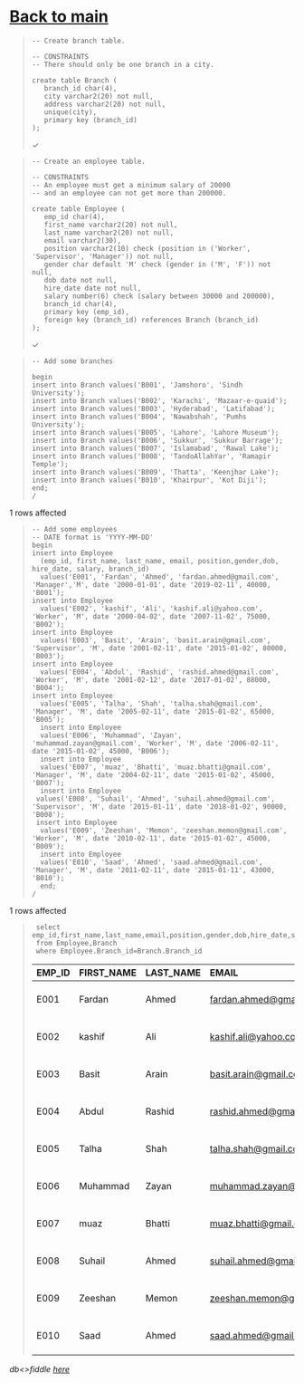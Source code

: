 # [Back to main](https://github.com/glaghari/database-assignement-2019)
<!-- -->
>     -- Create branch table.
>     
>     -- CONSTRAINTS
>     -- There should only be one branch in a city.
>     
>     create table Branch (
>        branch_id char(4),
>        city varchar2(20) not null,
>        address varchar2(20) not null,
>        unique(city),
>        primary key (branch_id)
>     );
> 
> ✓

<!-- -->
>     -- Create an employee table.
>     
>     -- CONSTRAINTS
>     -- An employee must get a minimum salary of 20000
>     -- and an employee can not get more than 200000.
>     
>     create table Employee (
>        emp_id char(4),
>        first_name varchar2(20) not null,
>        last_name varchar2(20) not null,
>        email varchar2(30),
>        position varchar2(10) check (position in ('Worker', 'Supervisor', 'Manager')) not null,
>        gender char default 'M' check (gender in ('M', 'F')) not null,
>        dob date not null,
>        hire_date date not null,
>        salary number(6) check (salary between 30000 and 200000),
>        branch_id char(4),
>        primary key (emp_id),
>        foreign key (branch_id) references Branch (branch_id)
>     );
> 
> ✓

<!-- -->
>     -- Add some branches
>     
>     begin
>     insert into Branch values('B001', 'Jamshoro', 'Sindh University');
>     insert into Branch values('B002', 'Karachi', 'Mazaar-e-quaid');
>     insert into Branch values('B003', 'Hyderabad', 'Latifabad');
>     insert into Branch values('B004', 'Nawabshah', 'Pumhs University');
>     insert into Branch values('B005', 'Lahore', 'Lahore Museum');
>     insert into Branch values('B006', 'Sukkur', 'Sukkur Barrage');
>     insert into Branch values('B007', 'Islamabad', 'Rawal Lake');
>     insert into Branch values('B008', 'TandoAllahYar', 'Ramapir Temple');
>     insert into Branch values('B009', 'Thatta', 'Keenjhar Lake');
>     insert into Branch values('B010', 'Khairpur', 'Kot Diji');
>     end;
>     /
> 
1 rows affected

<!-- -->
>     -- Add some employees
>     -- DATE format is 'YYYY-MM-DD'
>     begin
>     insert into Employee
>       (emp_id, first_name, last_name, email, position,gender,dob, hire_date, salary, branch_id)
>       values('E001', 'Fardan', 'Ahmed', 'fardan.ahmed@gmail.com', 'Manager','M', date '2000-01-01', date '2019-02-11', 40000, 'B001');
>     insert into Employee
>       values('E002', 'kashif', 'Ali', 'kashif.ali@yahoo.com', 'Worker', 'M', date '2000-04-02', date '2007-11-02', 75000, 'B002');
>     insert into Employee
>       values('E003', 'Basit', 'Arain', 'basit.arain@gmail.com', 'Supervisor', 'M', date '2001-02-11', date '2015-01-02', 80000, 'B003');
>     insert into Employee
>       values('E004', 'Abdul', 'Rashid', 'rashid.ahmed@gmail.com', 'Worker', 'M', date '2001-02-12', date '2017-01-02', 88000, 'B004'); 
>     insert into Employee
>       values('E005', 'Talha', 'Shah', 'talha.shah@gmail.com', 'Manager', 'M', date '2005-02-11', date '2015-01-02', 65000, 'B005');
>       insert into Employee
>       values('E006', 'Muhammad', 'Zayan', 'muhammad.zayan@gmail.com', 'Worker', 'M', date '2006-02-11', date '2015-01-02', 45000, 'B006');
>       insert into Employee
>       values('E007', 'muaz', 'Bhatti', 'muaz.bhatti@gmail.com', 'Manager', 'M', date '2004-02-11', date '2015-01-02', 45000, 'B007');
>       insert into Employee
>      values('E008', 'Suhail', 'Ahmed', 'suhail.ahmed@gmail.com', 'Supervisor', 'M', date '2015-01-11', date '2018-01-02', 90000, 'B008');
>      insert into Employee
>       values('E009', 'Zeeshan', 'Memon', 'zeeshan.memon@gmail.com', 'Worker', 'M', date '2010-02-11', date '2015-01-02', 45000, 'B009');
>       insert into Employee
>       values('E010', 'Saad', 'Ahmed', 'saad.ahmed@gmail.com', 'Manager', 'M', date '2011-02-11', date '2015-01-11', 43000, 'B010');
>       end;
>     /
> 
1 rows affected

<!-- -->
>      select emp_id,first_name,last_name,email,position,gender,dob,hire_date,salary,Branch.Branch_id,Branch.city,Branch.address
>      from Employee,Branch
>      where Employee.Branch_id=Branch.Branch_id
> 
> | EMP_ID | FIRST_NAME | LAST_NAME | EMAIL                    | POSITION   | GENDER | DOB       | HIRE_DATE | SALARY | BRANCH_ID | CITY          | ADDRESS          |
> | :----- | :--------- | :-------- | :----------------------- | :--------- | :----- | :-------- | :-------- | -----: | :-------- | :------------ | :--------------- |
> | E001   | Fardan     | Ahmed     | fardan.ahmed@gmail.com   | Manager    | M      | 01-JAN-00 | 11-FEB-19 |  40000 | B001      | Jamshoro      | Sindh University |
> | E002   | kashif     | Ali       | kashif.ali@yahoo.com     | Worker     | M      | 02-APR-00 | 02-NOV-07 |  75000 | B002      | Karachi       | Mazaar-e-quaid   |
> | E003   | Basit      | Arain     | basit.arain@gmail.com    | Supervisor | M      | 11-FEB-01 | 02-JAN-15 |  80000 | B003      | Hyderabad     | Latifabad        |
> | E004   | Abdul      | Rashid    | rashid.ahmed@gmail.com   | Worker     | M      | 12-FEB-01 | 02-JAN-17 |  88000 | B004      | Nawabshah     | Pumhs University |
> | E005   | Talha      | Shah      | talha.shah@gmail.com     | Manager    | M      | 11-FEB-05 | 02-JAN-15 |  65000 | B005      | Lahore        | Lahore Museum    |
> | E006   | Muhammad   | Zayan     | muhammad.zayan@gmail.com | Worker     | M      | 11-FEB-06 | 02-JAN-15 |  45000 | B006      | Sukkur        | Sukkur Barrage   |
> | E007   | muaz       | Bhatti    | muaz.bhatti@gmail.com    | Manager    | M      | 11-FEB-04 | 02-JAN-15 |  45000 | B007      | Islamabad     | Rawal Lake       |
> | E008   | Suhail     | Ahmed     | suhail.ahmed@gmail.com   | Supervisor | M      | 11-JAN-15 | 02-JAN-18 |  90000 | B008      | TandoAllahYar | Ramapir Temple   |
> | E009   | Zeeshan    | Memon     | zeeshan.memon@gmail.com  | Worker     | M      | 11-FEB-10 | 02-JAN-15 |  45000 | B009      | Thatta        | Keenjhar Lake    |
> | E010   | Saad       | Ahmed     | saad.ahmed@gmail.com     | Manager    | M      | 11-FEB-11 | 11-JAN-15 |  43000 | B010      | Khairpur      | Kot Diji         |

*db<>fiddle [here](https://dbfiddle.uk/?rdbms=oracle_11.2&fiddle=bf4d5c0eb9a811792d11f4ac9ef4a69b)*

